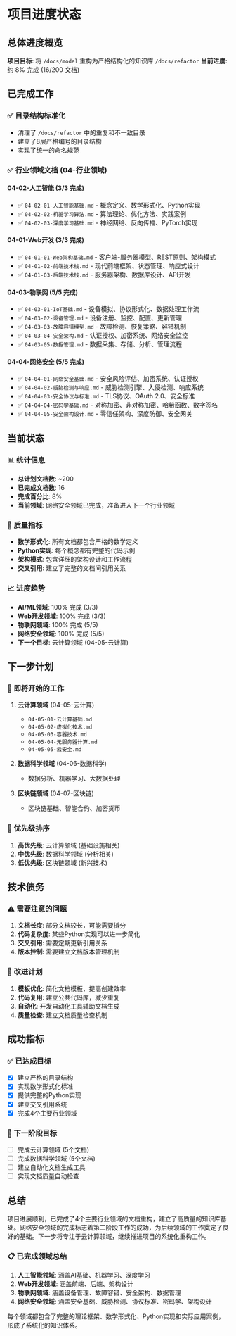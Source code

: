 # 项目进度状态

## 总体进度概览

**项目目标**: 将 `/docs/model` 重构为严格结构化的知识库 `/docs/refactor`
**当前进度**: 约 8% 完成 (16/200 文档)

## 已完成工作

### ✅ 目录结构标准化

- 清理了 `/docs/refactor` 中的重复和不一致目录
- 建立了8层严格编号的目录结构
- 实现了统一的命名规范

### ✅ 行业领域文档 (04-行业领域)

#### 04-02-人工智能 (3/3 完成)

- ✅ `04-02-01-人工智能基础.md` - 概念定义、数学形式化、Python实现
- ✅ `04-02-02-机器学习算法.md` - 算法理论、优化方法、实践案例
- ✅ `04-02-03-深度学习基础.md` - 神经网络、反向传播、PyTorch实现

#### 04-01-Web开发 (3/3 完成)

- ✅ `04-01-01-Web架构基础.md` - 客户端-服务器模型、REST原则、架构模式
- ✅ `04-01-02-前端技术栈.md` - 现代前端框架、状态管理、响应式设计
- ✅ `04-01-03-后端技术栈.md` - 服务器架构、数据库设计、API开发

#### 04-03-物联网 (5/5 完成)

- ✅ `04-03-01-IoT基础.md` - 设备模拟、协议形式化、数据处理工作流
- ✅ `04-03-02-设备管理.md` - 设备注册、监控、配置、更新管理
- ✅ `04-03-03-故障容错模型.md` - 故障检测、恢复策略、容错机制
- ✅ `04-03-04-安全架构.md` - 认证授权、加密系统、网络安全监控
- ✅ `04-03-05-数据管理.md` - 数据采集、存储、分析、管理流程

#### 04-04-网络安全 (5/5 完成)

- ✅ `04-04-01-网络安全基础.md` - 安全风险评估、加密系统、认证授权
- ✅ `04-04-02-威胁检测与响应.md` - 威胁检测引擎、入侵检测、响应系统
- ✅ `04-04-03-安全协议与标准.md` - TLS协议、OAuth 2.0、安全标准
- ✅ `04-04-04-密码学基础.md` - 对称加密、非对称加密、哈希函数、数字签名
- ✅ `04-04-05-安全架构设计.md` - 零信任架构、深度防御、安全网关

## 当前状态

### 📊 统计信息

- **总计划文档数**: ~200
- **已完成文档数**: 16
- **完成百分比**: 8%
- **当前领域**: 网络安全领域已完成，准备进入下一个行业领域

### 🎯 质量指标

- **数学形式化**: 所有文档都包含严格的数学定义
- **Python实现**: 每个概念都有完整的代码示例
- **架构模式**: 包含详细的架构设计和工作流程
- **交叉引用**: 建立了完整的文档间引用关系

### 📈 进度趋势

- **AI/ML领域**: 100% 完成 (3/3)
- **Web开发领域**: 100% 完成 (3/3)  
- **物联网领域**: 100% 完成 (5/5)
- **网络安全领域**: 100% 完成 (5/5)
- **下一个目标**: 云计算领域 (04-05-云计算)

## 下一步计划

### 🔄 即将开始的工作

1. **云计算领域** (04-05-云计算)
   - `04-05-01-云计算基础.md`
   - `04-05-02-虚拟化技术.md`
   - `04-05-03-容器技术.md`
   - `04-05-04-无服务器计算.md`
   - `04-05-05-云安全.md`

2. **数据科学领域** (04-06-数据科学)
   - 数据分析、机器学习、大数据处理

3. **区块链领域** (04-07-区块链)
   - 区块链基础、智能合约、加密货币

### 🎯 优先级排序

1. **高优先级**: 云计算领域 (基础设施相关)
2. **中优先级**: 数据科学领域 (分析相关)
3. **低优先级**: 区块链领域 (新兴技术)

## 技术债务

### ⚠️ 需要注意的问题

1. **文档长度**: 部分文档较长，可能需要拆分
2. **代码复杂度**: 某些Python实现可以进一步简化
3. **交叉引用**: 需要定期更新引用关系
4. **版本控制**: 需要建立文档版本管理机制

### 🔧 改进计划

1. **模板优化**: 简化文档模板，提高创建效率
2. **代码复用**: 建立公共代码库，减少重复
3. **自动化**: 开发自动化工具辅助文档生成
4. **质量检查**: 建立文档质量检查机制

## 成功指标

### ✅ 已达成目标

- [x] 建立严格的目录结构
- [x] 实现数学形式化标准
- [x] 提供完整的Python实现
- [x] 建立交叉引用系统
- [x] 完成4个主要行业领域

### 🎯 下一阶段目标

- [ ] 完成云计算领域 (5个文档)
- [ ] 完成数据科学领域 (5个文档)
- [ ] 建立自动化文档生成工具
- [ ] 实现文档质量自动检查

## 总结

项目进展顺利，已完成了4个主要行业领域的文档重构，建立了高质量的知识库基础。网络安全领域的完成标志着第二阶段工作的成功，为后续领域的工作奠定了良好的基础。下一步将专注于云计算领域，继续推进项目的系统化重构工作。

### 📋 已完成领域总结

1. **人工智能领域**: 涵盖AI基础、机器学习、深度学习
2. **Web开发领域**: 涵盖前端、后端、架构设计
3. **物联网领域**: 涵盖设备管理、故障容错、安全架构、数据管理
4. **网络安全领域**: 涵盖安全基础、威胁检测、协议标准、密码学、架构设计

每个领域都包含了完整的理论框架、数学形式化、Python实现和实际应用案例，形成了系统化的知识体系。
